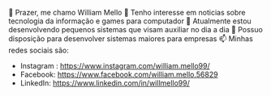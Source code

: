 👋 Prazer, me chamo William Mello
👀 Tenho interesse em noticias sobre tecnologia da informação e games para computador
🌱 Atualmente estou desenvolvendo pequenos sistemas que visam auxiliar no dia a dia
💞️ Possuo disposição para desenvolver sistemas maiores para empresas
📫 Minhas redes sociais são:
* Instagram : https://www.instagram.com/william.mello99/
* Facebook: https://www.facebook.com/william.mello.56829
* LinkedIn: https://www.linkedin.com/in/willmello99/
